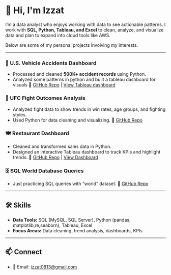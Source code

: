 # 👋 Hi, I'm Izzat

I’m a data analyst who enjoys working with data to see actionable patterns. I work with **SQL, Python, Tableau, and Excel** to clean, analyze, and visualize data and plan to expand into cloud tools like AWS.

Below are some of my personal projects involving my interests. 

---


### 🚗 U.S. Vehicle Accidents Dashboard

* Processed and cleaned **500K+ accident records** using Python.
* Analyzed some patterns in python and built a tableau dashboard for visuals
  🔗 [GitHub Repo](https://github.com/iz-02/Transportation-Accidents-Project/blob/main/README.md) | [View Tableau dashboard](https://public.tableau.com/app/profile/izzat.shuhratov/viz/Transportation_Accidents_Analysis/Dashboard1)

### 🥊 UFC Fight Outcomes Analysis

* Analyzed fight data to show trends in win rates, age groups, and fighting styles.
* Used Python for data cleaning and visualizing.
  🔗 [GitHub Repo](https://github.com/iz-02/UFC-Outcome_Project/blob/main/README.md)

### 🍽️ Restaurant Dashboard

* Cleaned and transformed sales data in Python.
* Designed an interactive Tableau dashboard to track KPIs and highlight trends.
  🔗 [GitHub Repo](https://github.com/iz-02/restaurants-full-project/blob/main/README.md) | [View Dashboard](https://public.tableau.com/app/profile/izzat.shuhratov/viz/restaurant_project_17571920728020/Dashboard1?publish=yes)

### 🗄️ SQL World Database Queries

* Just practicing SQL queries with “world” dataset.
  🔗 [GitHub Repo](https://github.com/iz-02/sql-world-database?tab=readme-ov-file)

---

## 🛠️ Skills

* **Data Tools:** SQL (MySQL, SQL Server), Python (pandas, matplotlib,re,seaborn), Tableau, Excel
* **Focus Areas:** Data cleaning, trend analysis, dashboards, KPIs

---

## 📫 Connect
* 📧 Email: [izzat0813@gmail.com](mailto:izzat0813@gmail.com)

